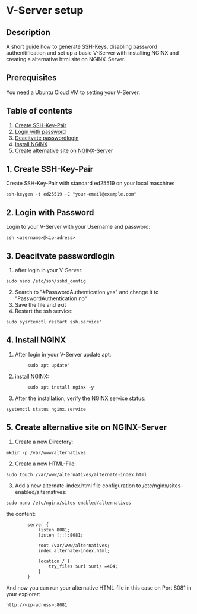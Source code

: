 # V-Server setup

## Description

A short guide how to generate SSH-Keys, disabling password authenitification and set up a basic V-Server with installing NGINX and creating a alternative html site on NGINX-Server.

## Prerequisites
You need a Ubuntu Cloud VM to setting your V-Server.

## Table of contents

1. [Create SSH-Key-Pair](#1-create-ssh-key-pair)
2. [Login with password](#2-login-with-password)
3. [Deacitvate passwordlogin](#3-deacitvate-passwordlogin)
4. [Install NGINX](#4-install-nginx)
5. [Create alternative site on NGINX-Server](#5-create-alternative-site-on-nginx-server)

## 1. Create SSH-Key-Pair
Create SSH-Key-Pair with standard ed25519 on your local maschine:
```
ssh-keygen -t ed25519 -C "your-email@example.com"
```
## 2. Login with Password
Login to your V-Server with your Username and password: 
```
ssh <username>@<ip-adress>
```


## 3. Deacitvate passwordlogin
1. after login in your V-Server:
```
sudo nano /etc/ssh/sshd_config
```
2. Search to "#PasswordAuthentication yes" and change it to "PasswordAuthentication no"
3. Save the file and exit
4. Restart the ssh service:
```
sudo sysrtemctl restart ssh.service" 
```

## 4. Install NGINX
1. After login in your V-Server update apt:
```
        sudo apt update" 
```
2. install NGINX:
```
        sudo apt install nginx -y
```
3. After the installation, verify the NGINX service status:
```
systemctl status nginx.service
```
    
## 5. Create alternative site on NGINX-Server
1. Create a new Directory:
```
mkdir -p /var/www/alternatives
```
2. Create a new HTML-File:
```
sudo touch /var/www/alternatives/alternate-index.html
```
3. Add a new alternate-index.html file configuration to /etc/nginx/sites-enabled/alternatives:
```
sudo nano /etc/nginx/sites-enabled/alternatives
```
the content:
```
        server {
            listen 8081;
            listen [::]:8081;

            root /var/www/alternatives;
            index alternate-index.html;

            location / {
                try_files $uri $uri/ =404;
            }
        }
```
And now you can run your alternative HTML-file in this case on Port 8081 in your explorer:
```
http://<ip-adress>:8081
```

